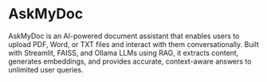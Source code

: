 # AskMyDoc
AskMyDoc is an AI-powered document assistant that enables users to upload PDF, Word, or TXT files and interact with them conversationally. Built with Streamlit, FAISS, and Ollama LLMs using RAG, it extracts content, generates embeddings, and provides accurate, context-aware answers to unlimited user queries.
